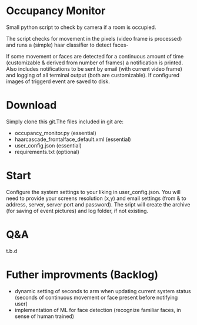 # Occupancy Monitor
Small python script to check by camera if a room is occupied.

The script checks for movement in the pixels (video frame is processed) and runs a (simple) haar classifier to detect faces-

If some movement or faces are detected for a continuous amount of time (customizable & derived from number of frames) a notification is printed. Also includes notifications to be sent by email (with current video frame) and logging of all terminal output (both are customizable).
If configured images of triggerd event are saved to disk.

# Download

Simply clone this git.The files included in git are:
- occupancy_monitor.py (essential)
- haarcascade_frontalface_default.xml (essential)
- user_config.json (essential)
- requirements.txt (optional)

# Start

Configure the system settings to your liking in user_config.json.
You will need to provide your screens resolution (x,y) and email settings (from & to address, server, server port and password).
The sript will create the archive (for saving of event pictures) and log folder, if not existing.

# Q&A
t.b.d

# Futher improvments (Backlog)
- dynamic setting of seconds to arm when updating current system status (seconds of continuous movement or face present before notifying user)
- implementation of ML for face detection (recognize familiar faces, in sense of human trained)
